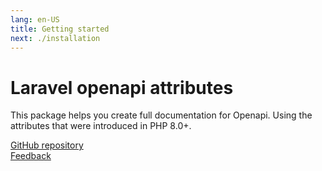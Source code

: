 ```yaml
---
lang: en-US
title: Getting started
next: ./installation
---
```


# Laravel openapi attributes

This package helps you create full documentation for Openapi. Using the attributes that were introduced in PHP 8.0+.

[GitHub repository](https://github.com/AkioSarkiz/openapi-laravel-attributes)  
[Feedback](mailto:dimaf8851@gmail.com)  

